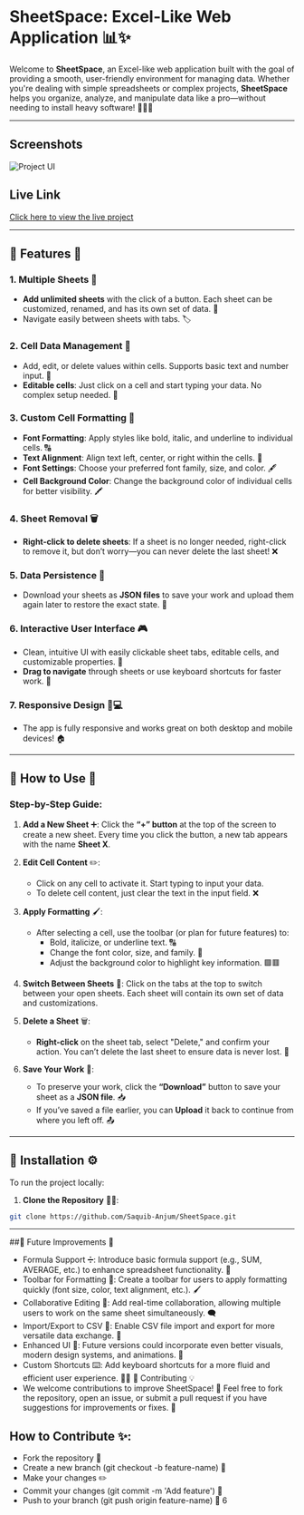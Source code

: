 # **SheetSpace: Excel-Like Web Application** 📊✨

Welcome to **SheetSpace**, an Excel-like web application built with the goal of providing a smooth, user-friendly environment for managing data. Whether you're dealing with simple spreadsheets or complex projects, **SheetSpace** helps you organize, analyze, and manipulate data like a pro—without needing to install heavy software! 🧑‍💻💡

---
## Screenshots

![Project UI](https://via.placeholder.com/800x400.png?text=Project+UI+Screenshot)

## Live Link

[Click here to view the live project](#)



---

## **🔑 Features** 🌟

### 1. **Multiple Sheets** 📑
   - **Add unlimited sheets** with the click of a button. Each sheet can be customized, renamed, and has its own set of data. 🎉
   - Navigate easily between sheets with tabs. 🏷️

### 2. **Cell Data Management** 🧮
   - Add, edit, or delete values within cells. Supports basic text and number input. 📝
   - **Editable cells**: Just click on a cell and start typing your data. No complex setup needed. 📍

### 3. **Custom Cell Formatting** 🎨
   - **Font Formatting**: Apply styles like bold, italic, and underline to individual cells. 🔠
   - **Text Alignment**: Align text left, center, or right within the cells. 🔄
   - **Font Settings**: Choose your preferred font family, size, and color. 🖋️
   - **Cell Background Color**: Change the background color of individual cells for better visibility. 🖍️

### 4. **Sheet Removal** 🗑️
   - **Right-click to delete sheets**: If a sheet is no longer needed, right-click to remove it, but don’t worry—you can never delete the last sheet! ❌

### 5. **Data Persistence** 💾
   - Download your sheets as **JSON files** to save your work and upload them again later to restore the exact state. 💼

### 6. **Interactive User Interface** 🎮
   - Clean, intuitive UI with easily clickable sheet tabs, editable cells, and customizable properties. 🤩
   - **Drag to navigate** through sheets or use keyboard shortcuts for faster work. 💨

### 7. **Responsive Design** 📱💻
   - The app is fully responsive and works great on both desktop and mobile devices! 🏠

---

## **🚀 How to Use** 📝

### **Step-by-Step Guide**:

1. **Add a New Sheet** ➕: Click the **“+” button** at the top of the screen to create a new sheet. Every time you click the button, a new tab appears with the name **Sheet X**.
   
2. **Edit Cell Content** ✏️: 
   - Click on any cell to activate it. Start typing to input your data.
   - To delete cell content, just clear the text in the input field. ❌

3. **Apply Formatting** 🖌️:
   - After selecting a cell, use the toolbar (or plan for future features) to:
     - Bold, italicize, or underline text. 🔠
     - Change the font color, size, and family. 🎨
     - Adjust the background color to highlight key information. 🟩🟥

4. **Switch Between Sheets** 🔄: Click on the tabs at the top to switch between your open sheets. Each sheet will contain its own set of data and customizations.

5. **Delete a Sheet** 🗑️:
   - **Right-click** on the sheet tab, select "Delete," and confirm your action. You can’t delete the last sheet to ensure data is never lost. 🚫

6. **Save Your Work** 💾: 
   - To preserve your work, click the **“Download”** button to save your sheet as a **JSON file**. 📥
   - If you’ve saved a file earlier, you can **Upload** it back to continue from where you left off. 📤

---

## **🔧 Installation** ⚙️

To run the project locally:

1. **Clone the Repository** 🧑‍💻:

```bash
git clone https://github.com/Saquib-Anjum/SheetSpace.git
```
---
##🌟 Future Improvements 🚀
 - Formula Support ➗: Introduce basic formula support (e.g., SUM, AVERAGE, etc.) to enhance spreadsheet functionality. 🔢
 - Toolbar for Formatting 🎨: Create a toolbar for users to apply formatting quickly (font size, color, text alignment, etc.). 🖌️
 - Collaborative Editing 🤝: Add real-time collaboration, allowing multiple users to work on the same sheet simultaneously. 🗨️
 - Import/Export to CSV 📂: Enable CSV file import and export for more versatile data exchange. 💾
 - Enhanced UI 💅: Future versions could incorporate even better visuals, modern design systems, and animations. 🌟
 - Custom Shortcuts ⌨️: Add keyboard shortcuts for a more fluid and efficient user experience. 🏃‍♀️
🔗 Contributing 💡
 - We welcome contributions to improve SheetSpace! 🎉 Feel free to fork the repository, open an issue, or submit a pull request if you have suggestions for improvements or fixes. 🙌

## How to Contribute ✨:
 * Fork the repository 🍴
 * Create a new branch (git checkout -b feature-name) 🌱
 * Make your changes ✏️
 * Commit your changes (git commit -m 'Add feature') 📝
 * Push to your branch (git push origin feature-name) 🚀 6








